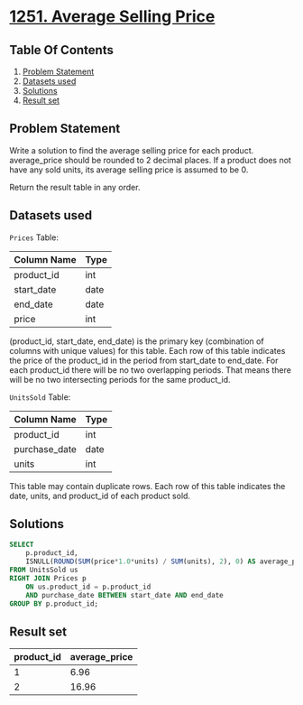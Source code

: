 # [1251. Average Selling Price](https://leetcode.com/problems/average-selling-price/description/)

## Table Of Contents
1. [Problem Statement](#problem-statement)
2. [Datasets used](#datasets-used)
3. [Solutions](#solutions)
4. [Result set](#result-set)

## Problem Statement

Write a solution to find the average selling price for each product. average_price should be rounded to 2 decimal places. If a product does not have any sold units, its average selling price is assumed to be 0.

Return the result table in any order.

## Datasets used

```Prices``` Table:

| Column Name   | Type    |
| ------------- | ------- | 
| product_id    | int     |
| start_date    | date    |
| end_date      | date    |
| price         | int     |

(product_id, start_date, end_date) is the primary key (combination of columns with unique values) for this table.
Each row of this table indicates the price of the product_id in the period from start_date to end_date.
For each product_id there will be no two overlapping periods. That means there will be no two intersecting periods for the same product_id.

```UnitsSold``` Table:

| Column Name   | Type    |
| ------------- | ------- |
| product_id    | int     |
| purchase_date | date    |
| units         | int     |

This table may contain duplicate rows.
Each row of this table indicates the date, units, and product_id of each product sold.

## Solutions

```sql
SELECT 
    p.product_id,
    ISNULL(ROUND(SUM(price*1.0*units) / SUM(units), 2), 0) AS average_price 
FROM UnitsSold us
RIGHT JOIN Prices p
    ON us.product_id = p.product_id
    AND purchase_date BETWEEN start_date AND end_date
GROUP BY p.product_id;
```

## Result set

| product_id | average_price |
| ---------- | ------------- |
| 1          | 6.96          |
| 2          | 16.96         |